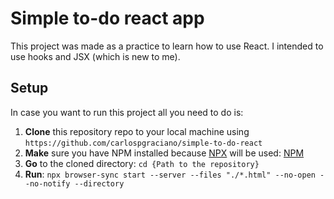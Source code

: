 # Simple to-do react app

This project was made as a practice to learn how to use React. I intended to use hooks and JSX (which is new to me).

## Setup
In case you want to run this project all you need to do is:

1. **Clone** this repository repo to your local machine using `https://github.com/carlospgraciano/simple-to-do-react`
2. **Make** sure you have NPM installed because [NPX](https://www.freecodecamp.org/news/npm-vs-npx-whats-the-difference/) will be used: [NPM](https://www.npmjs.com/get-npm)
3. **Go** to the cloned directory: `cd {Path to the repository}`
3. **Run**: `npx browser-sync start --server --files "./*.html" --no-open --no-notify --directory`
